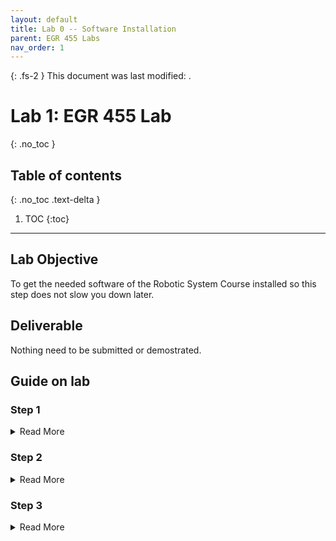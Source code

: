 ```yaml
---
layout: default
title: Lab 0 -- Software Installation
parent: EGR 455 Labs
nav_order: 1
---
```


{: .fs-2 }
This document was last modified: <scr id="demo">.

<script>
let text = document.lastModified;
document.getElementById("demo").innerHTML = text;
site.last_edit_timestamp= text;
</script>

# Lab 1: EGR 455 Lab
{: .no_toc }

## Table of contents
{: .no_toc .text-delta }

1. TOC
{:toc}

---

## Lab Objective

To get the needed software of the Robotic System Course installed so this step does not slow you down later.

## Deliverable

Nothing need to be submitted or demostrated.

## Guide on lab

### Step 1
<details markdown="block">
<summary>Read More</summary>
start
start
start

start
start

start
start
start

start
start

start
start

</details>


### Step 2
<details markdown="block">
<summary>Read More</summary>
do
do

<img src="image03.png" width="200" height="100">

<figure>
    <img src="image03.png"
         alt="Example of Good and Bad Soldering">
    <figcaption>Fig: Example of Good and Bad Soldering.</figcaption>
</figure>

do
do
do
do

do
do
do

do
do
</details>

### Step 3
<details markdown="block">
<summary>Read More</summary>
that
that
that

that
that

that
that
that
</details>